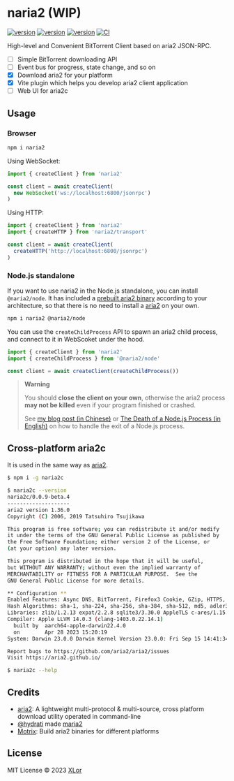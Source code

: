 # naria2 (WIP)

[![version](https://img.shields.io/npm/v/naria2?label=naria2)](https://www.npmjs.com/package/naria2)
[![version](https://img.shields.io/npm/v/naria2c?label=naria2c)](https://www.npmjs.com/package/naria2c)
[![version](https://img.shields.io/npm/v/vite-plugin-naria2?label=vite-plugin-naria2)](https://www.npmjs.com/package/vite-plugin-naria2)
[![CI](https://github.com/yjl9903/naria2/actions/workflows/ci.yml/badge.svg)](https://github.com/yjl9903/naria2/actions/workflows/ci.yml)

High-level and Convenient BitTorrent Client based on aria2 JSON-RPC.

+ [ ] Simple BitTorrent downloading API
+ [ ] Event bus for progress, state change, and so on
+ [x] Download aria2 for your platform
+ [x] Vite plugin which helps you develop aria2 client application
+ [ ] Web UI for aria2c

## Usage

### Browser

```bash
npm i naria2
```

Using WebSocket:

```ts
import { createClient } from 'naria2'

const client = await createClient(
  new WebSocket('ws://localhost:6800/jsonrpc')
)
```

Using HTTP:

```ts
import { createClient } from 'naria2'
import { createHTTP } from 'naria2/transport'

const client = await createClient(
  createHTTP('http://localhost:6800/jsonrpc')
)
```

### Node.js standalone

If you want to use naria2 in the Node.js standalone, you can install `@naria2/node`. It has included a [prebuilt aria2 binary](https://github.com/agalwood/Motrix/tree/master/extra) according to your architecture, so that there is no need to install a [aria2](https://github.com/aria2/aria2) on your own.

```bash
npm i naria2 @naria2/node
```

You can use the `createChildProcess` API to spawn an aria2 child process, and connect to it in WebScoket under the hood.

```ts
import { createClient } from 'naria2'
import { createChildProcess } from '@naria2/node'

const client = await createClient(createChildProcess())
```

> **Warning**
>
> You should **close the client on your own**, otherwise the aria2 process **may not be killed** even if your program finished or crashed.
>
> See [my blog post (in Chinese)](https://blog.onekuma.cn/death-of-a-node-process) or [The Death of a Node.js Process (in English)](https://thomashunter.name/posts/2021-03-08-the-death-of-a-nodejs-process) on how to handle the exit of a Node.js process.

## Cross-platform aria2c

It is used in the same way as [aria2](https://aria2.github.io/manual/en/html/index.html).

```bash
$ npm i -g naria2c

$ naria2c --version
naria2c/0.0.9-beta.4
--------------------
aria2 version 1.36.0
Copyright (C) 2006, 2019 Tatsuhiro Tsujikawa

This program is free software; you can redistribute it and/or modify
it under the terms of the GNU General Public License as published by
the Free Software Foundation; either version 2 of the License, or
(at your option) any later version.

This program is distributed in the hope that it will be useful,
but WITHOUT ANY WARRANTY; without even the implied warranty of
MERCHANTABILITY or FITNESS FOR A PARTICULAR PURPOSE.  See the
GNU General Public License for more details.

** Configuration **
Enabled Features: Async DNS, BitTorrent, Firefox3 Cookie, GZip, HTTPS, Message Digest, Metalink, XML-RPC, SFTP
Hash Algorithms: sha-1, sha-224, sha-256, sha-384, sha-512, md5, adler32
Libraries: zlib/1.2.13 expat/2.2.8 sqlite3/3.30.0 AppleTLS c-ares/1.15.0 libssh2/1.10.0
Compiler: Apple LLVM 14.0.3 (clang-1403.0.22.14.1)
  built by  aarch64-apple-darwin22.4.0
  on        Apr 28 2023 15:20:19
System: Darwin 23.0.0 Darwin Kernel Version 23.0.0: Fri Sep 15 14:41:34 PDT 2023; root:xnu-10002.1.13~1/RELEASE_ARM64_T8103 arm64

Report bugs to https://github.com/aria2/aria2/issues
Visit https://aria2.github.io/

$ naria2c --help
```

## Credits

+ [aria2](https://github.com/aria2/aria2): A lightweight multi-protocol & multi-source, cross platform download utility operated in command-line
+ [@hydrati](https://github.com/hydrati) made [maria2](https://github.com/hydrati/maria2)
+ [Motrix](https://github.com/agalwood/Motrix): Build aria2 binaries for different platforms

## License

MIT License © 2023 [XLor](https://github.com/yjl9903)
